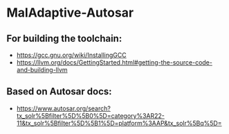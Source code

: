 # MalAdaptive-Autosar
## For building the toolchain:
 * https://gcc.gnu.org/wiki/InstallingGCC
 * https://llvm.org/docs/GettingStarted.html#getting-the-source-code-and-building-llvm
## Based on Autosar docs:
 * https://www.autosar.org/search?tx_solr%5Bfilter%5D%5B0%5D=category%3AR22-11&tx_solr%5Bfilter%5D%5B1%5D=platform%3AAP&tx_solr%5Bq%5D=
